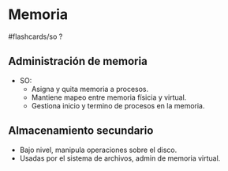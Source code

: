 # Memoria
#flashcards/so 
?
## Administración de memoria
- SO:
	- Asigna y quita memoria a procesos.
	- Mantiene mapeo entre memoria físicia y virtual.
	- Gestiona inicio y termino de procesos en la memoria.
	
## Almacenamiento secundario
- Bajo nivel, manipula operaciones sobre el disco.
- Usadas por el sistema de archivos, admin de memoria virtual.
<!--SR:!2021-11-10,2,230-->

